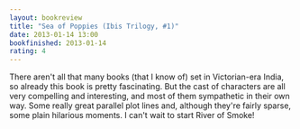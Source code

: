 ```yaml
---
layout: bookreview
title: "Sea of Poppies (Ibis Trilogy, #1)"
date: 2013-01-14 13:00
bookfinished: 2013-01-14
rating: 4
---
```


There aren't all that many books (that I know of) set in Victorian-era India, so already this book is pretty fascinating.  But the cast of characters are all very compelling and interesting, and most of them sympathetic in their own way.  Some really great parallel plot lines and, although they're fairly sparse, some plain hilarious moments.  I can't wait to start River of Smoke!